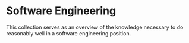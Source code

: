 # Software Engineering

This collection serves as an overview of the knowledge necessary to do reasonably well in a software engineering position.

